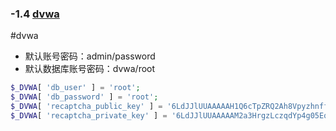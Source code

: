 ### -1.4 [dvwa](http://www.dvwa.co.uk)
#dvwa
-   默认账号密码：admin/password
-   默认数据库账号密码：dvwa/root

```php
$_DVWA[ 'db_user' ] = 'root';
$_DVWA[ 'db_password' ] = 'root';
$_DVWA[ 'recaptcha_public_key' ] = '6LdJJlUUAAAAAH1Q6cTpZRQ2Ah8VpyzhnffD0mBb';
$_DVWA[ 'recaptcha_private_key' ] = '6LdJJlUUAAAAAM2a3HrgzLczqdYp4g05EqDs-W4K';
```